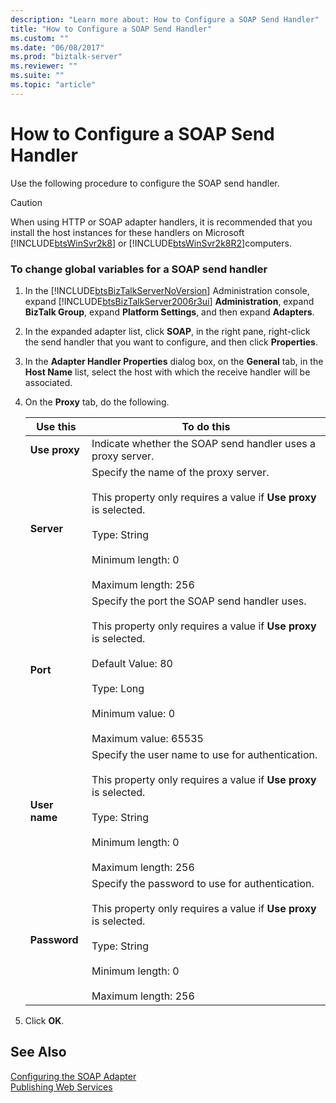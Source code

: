```yaml
---
description: "Learn more about: How to Configure a SOAP Send Handler"
title: "How to Configure a SOAP Send Handler"
ms.custom: ""
ms.date: "06/08/2017"
ms.prod: "biztalk-server"
ms.reviewer: ""
ms.suite: ""
ms.topic: "article"
---
```

# How to Configure a SOAP Send Handler
Use the following procedure to configure the SOAP send handler.  

> [!CAUTION]
>  When using HTTP or SOAP adapter handlers, it is recommended that you install the host instances for these handlers on Microsoft [!INCLUDE[btsWinSvr2k8](../includes/btswinsvr2k8-md.md)] or [!INCLUDE[btsWinSvr2k8R2](../includes/btswinsvr2k8r2-md.md)]computers.  

### To change global variables for a SOAP send handler  

1. In the [!INCLUDE[btsBizTalkServerNoVersion](../includes/btsbiztalkservernoversion-md.md)] Administration console, expand [!INCLUDE[btsBizTalkServer2006r3ui](../includes/btsbiztalkserver2006r3ui-md.md)] **Administration**, expand **BizTalk Group**, expand **Platform Settings**, and then expand **Adapters**.  

2. In the expanded adapter list, click **SOAP**, in the right pane, right-click the send handler that you want to configure, and then click **Properties**.  

3. In the **Adapter Handler Properties** dialog box, on the **General** tab, in the **Host Name** list, select the host with which the receive handler will be associated.  

4. On the **Proxy** tab, do the following.  


   |   Use this    |                                                                                                                  To do this                                                                                                                   |
   |---------------|-----------------------------------------------------------------------------------------------------------------------------------------------------------------------------------------------------------------------------------------------|
   | **Use proxy** |                                                                                          Indicate whether the SOAP send handler uses a proxy server.                                                                                          |
   |  **Server**   |                  Specify the name of the proxy server.<br /><br /> This property only requires a value if **Use proxy** is selected.<br /><br /> Type: String<br /><br /> Minimum length: 0<br /><br /> Maximum length: 256                   |
   |   **Port**    | Specify the port the SOAP send handler uses.<br /><br /> This property only requires a value if **Use proxy** is selected.<br /><br /> Default Value: 80<br /><br /> Type: Long<br /><br /> Minimum value: 0<br /><br /> Maximum value: 65535 |
   | **User name** |             Specify the user name to use for authentication.<br /><br /> This property only requires a value if **Use proxy** is selected.<br /><br /> Type: String<br /><br /> Minimum length: 0<br /><br /> Maximum length: 256             |
   | **Password**  |             Specify the password to use for authentication.<br /><br /> This property only requires a value if **Use proxy** is selected.<br /><br /> Type: String<br /><br /> Minimum length: 0<br /><br /> Maximum length: 256              |


5. Click **OK**.  

## See Also  
 [Configuring the SOAP Adapter](../core/configuring-the-soap-adapter.md)   
 [Publishing Web Services](../core/publishing-web-services.md)
